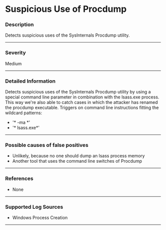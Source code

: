 # Suspicious Use of Procdump
### Description

Detects suspicious uses of the SysInternals Procdump utility.

-------------------
### Severity

Medium

-------------------

### Detailed Information

Detects suspicious uses of the SysInternals Procdump utility by using a special command line parameter in combination with the lsass.exe process. This way we're also able to catch cases in which the attacker has renamed the procdump executable.
Triggers on command line instructions fitting the wildcard patterns:
  - '* -ma *'
  - '* lsass.exe*'

-------------------

### Possible causes of false positives

- Unlikely, because no one should dump an lsass process memory
- Another tool that uses the command line switches of Procdump

-------------------
### References

- None

-------------------
### Supported Log Sources

- Windows Process Creation

-------------------
